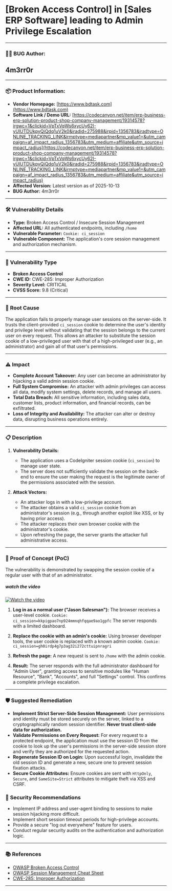 # [Broken Access Control] in [Sales ERP Software] leading to Admin Privilege Escalation

---

### 👨‍💻 **BUG Author:**

## 4m3rr0r

---

### 📦 **Product Information:**

* **Vendor Homepage:** [https://www.bdtask.com](https://www.bdtask.com)
* **Software Link / Demo URL:** [https://codecanyon.net/item/erp-business-erp-solution-product-shop-company-management/19314578?irgwc=1&clickid=VpTxVqWs6xycUy62I-yUlUTDUkpyQiQdq1uV2k0&iradid=275988&irpid=1356783&iradtype=ONLINE_TRACKING_LINK&irmptype=mediapartner&mp_value1=&utm_campaign=af_impact_radius_1356783&utm_medium=affiliate&utm_source=impact_radius](https://codecanyon.net/item/erp-business-erp-solution-product-shop-company-management/19314578?irgwc=1&clickid=VpTxVqWs6xycUy62I-yUlUTDUkpyQiQdq1uV2k0&iradid=275988&irpid=1356783&iradtype=ONLINE_TRACKING_LINK&irmptype=mediapartner&mp_value1=&utm_campaign=af_impact_radius_1356783&utm_medium=affiliate&utm_source=impact_radius)
* **Affected Version:** Latest version as of 2025-10-13
* **BUG Author:** 4m3rr0r
---

### 🛠 **Vulnerability Details**

* **Type:** Broken Access Control / Insecure Session Management
* **Affected URL:** All authenticated endpoints, including `/home`
* **Vulnerable Parameter:** `Cookie: ci_session`
* **Vulnerable Component:** The application's core session management and authorization mechanism.

---

### 🧨 **Vulnerability Type**

* **Broken Access Control**
* **CWE ID:** CWE-285: Improper Authorization
* **Severity Level:** CRITICAL
* **CVSS Score:** 9.8 (Critical)

---

### 🧬 **Root Cause**

The application fails to properly manage user sessions on the server-side. It trusts the client-provided `ci_session` cookie to determine the user's identity and privilege level without validating that the session belongs to the current user on every request. This allows an attacker to substitute the session cookie of a low-privileged user with that of a high-privileged user (e.g., an administrator) and gain all of that user's permissions.

---

### ⚠️ **Impact**

* **Complete Account Takeover:** Any user can become an administrator by hijacking a valid admin session cookie.
* **Full System Compromise:** An attacker with admin privileges can access all data, modify system settings, delete records, and manage all users.
* **Total Data Breach:** All sensitive information, including sales data, customer lists, product information, and financial records, can be exfiltrated.
* **Loss of Integrity and Availability:** The attacker can alter or destroy data, disrupting business operations entirely.

---

### 📋 **Description**

1.  **Vulnerability Details:**
    * The application uses a CodeIgniter session cookie (`ci_session`) to manage user state.
    * The server does not sufficiently validate the session on the back-end to ensure the user making the request is the legitimate owner of the permissions associated with the session.

2.  **Attack Vectors:**
    * An attacker logs in with a low-privilege account.
    * The attacker obtains a valid `ci_session` cookie from an administrator's session (e.g., through another exploit like XSS, or by having prior access).
    * The attacker replaces their own browser cookie with the administrator's cookie.
    * Upon refreshing the page, the server grants the attacker full administrative access.

---

### 🔬 **Proof of Concept (PoC)**

The vulnerability is demonstrated by swapping the session cookie of a regular user with that of an administrator.


##### watch the video

[![Watch the video](https://img.youtube.com/vi/euBhYEXaJVA/0.jpg)](https://youtu.be/euBhYEXaJVA)



1.  **Log in as a normal user ("Jason Salesman"):**
    The browser receives a user-level cookie.
    `Cookie: ci_session=kkpigpao7np924mmnqhfqqae9ao1gpfc`
    The server responds with a limited dashboard.

2.  **Replace the cookie with an admin's cookie:**
    Using browser developer tools, the user cookie is replaced with a known admin cookie.
    `Cookie: ci_session=gh0irdp4g7p3ag32i272cttuipnragri`

3.  **Refresh the page:**
    A new request is sent to `/home` with the admin cookie.

4.  **Result:**
    The server responds with the full administrator dashboard for "Admin User", granting access to sensitive modules like "Human Resource", "Bank", "Accounts", and full "Settings" control. This confirms a complete privilege escalation.

---

### 🛡 **Suggested Remediation**

* **Implement Strict Server-Side Session Management:** User permissions and identity must be stored securely on the server, linked to a cryptographically random session identifier. **Never trust client-side data for authorization.**
* **Validate Permissions on Every Request:** For every request to a protected endpoint, the application must use the session ID from the cookie to look up the user's permissions in the server-side session store and verify they are authorized for the requested action.
* **Regenerate Session ID on Login:** Upon successful login, invalidate the old session ID and generate a new, secure one to prevent session fixation attacks.
* **Secure Cookie Attributes:** Ensure cookies are sent with `HttpOnly`, `Secure`, and `SameSite=Strict` attributes to mitigate theft via XSS and CSRF.

### 🔐 **Security Recommendations**

* Implement IP address and user-agent binding to sessions to make session hijacking more difficult.
* Implement short session timeout periods for high-privilege accounts.
* Provide a secure "log out everywhere" feature for users.
* Conduct regular security audits on the authentication and authorization logic.

---

### 📚 **References**

* [OWASP Broken Access Control](https://owasp.org/Top10/A01_2021-Broken_Access_Control/)
* [OWASP Session Management Cheat Sheet](https://cheatsheetseries.owasp.org/cheatsheets/Session_Management_Cheat_Sheet.html)
* [CWE-285: Improper Authorization](https://cwe.mitre.org/data/definitions/285.html)

---
